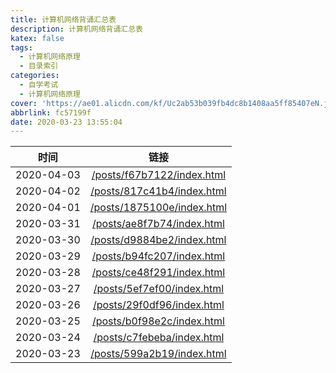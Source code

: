 ```yaml
---
title: 计算机网络背诵汇总表
description: 计算机网络背诵汇总表
katex: false
tags:
  - 计算机网络原理
  - 目录索引
categories: 
  - 自学考试
  - 计算机网络原理
cover: 'https://ae01.alicdn.com/kf/Uc2ab53b039fb4dc8b1408aa5ff85407eN.jpg'
abbrlink: fc57199f
date: 2020-03-23 13:55:04
---
```


|    时间    |                           链接                           |
| :--------: | :------------------------------------------------------: |
| 2020-04-03 | [/posts/f67b7122/index.html](/posts/f67b7122/index.html) |
| 2020-04-02 | [/posts/817c41b4/index.html](/posts/817c41b4/index.html) |
| 2020-04-01 | [/posts/1875100e/index.html](/posts/1875100e/index.html) |
| 2020-03-31 | [/posts/ae8f7b74/index.html](/posts/ae8f7b74/index.html) |
| 2020-03-30 | [/posts/d9884be2/index.html](/posts/d9884be2/index.html) |
| 2020-03-29 | [/posts/b94fc207/index.html](/posts/b94fc207/index.html) |
| 2020-03-28 | [/posts/ce48f291/index.html](/posts/ce48f291/index.html) |
| 2020-03-27 | [/posts/5ef7ef00/index.html](/posts/5ef7ef00/index.html) |
| 2020-03-26 | [/posts/29f0df96/index.html](/posts/29f0df96/index.html) |
| 2020-03-25 | [/posts/b0f98e2c/index.html](/posts/b0f98e2c/index.html) |
| 2020-03-24 | [/posts/c7febeba/index.html](/posts/c7febeba/index.html) |
| 2020-03-23 | [/posts/599a2b19/index.html](/posts/599a2b19/index.html) |